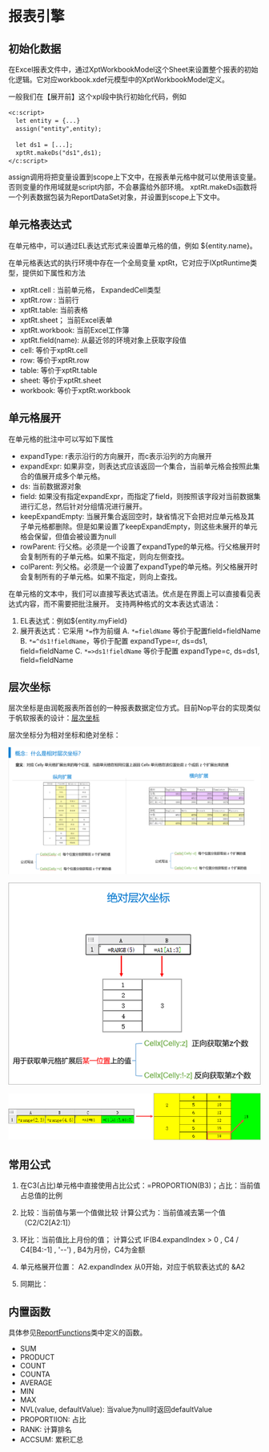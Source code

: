# 报表引擎

## 初始化数据

在Excel报表文件中，通过XptWorkbookModel这个Sheet来设置整个报表的初始化逻辑。它对应workbook.xdef元模型中的XptWorkbookModel定义。

一般我们在【展开前】这个xpl段中执行初始化代码，例如

```
<c:script>
  let entity = {...}
  assign("entity",entity);

  let ds1 = [...];
  xptRt.makeDs("ds1",ds1);
</c:script>
```

assign调用将把变量设置到scope上下文中，在报表单元格中就可以使用该变量。否则变量的作用域就是script内部，不会暴露给外部环境。
xptRt.makeDs函数将一个列表数据包装为ReportDataSet对象，并设置到scope上下文中。

## 单元格表达式

在单元格中，可以通过EL表达式形式来设置单元格的值，例如 ${entity.name}。

在单元格表达式的执行环境中存在一个全局变量 xptRt，它对应于IXptRuntime类型，提供如下属性和方法

- xptRt.cell : 当前单元格， ExpandedCell类型
- xptRt.row  : 当前行
- xptRt.table: 当前表格
- xptRt.sheet； 当前Excel表单
- xptRt.workbook: 当前Excel工作簿
- xptRt.field(name): 从最近邻的环境对象上获取字段值
- cell: 等价于xptRt.cell
- row: 等价于xptRt.row
- table: 等价于xptRt.table
- sheet: 等价于xptRt.sheet
- workbook: 等价于xptRt.workbook

## 单元格展开

在单元格的批注中可以写如下属性

- expandType:  r表示沿行的方向展开，而c表示沿列的方向展开
- expandExpr:  如果非空，则表达式应该返回一个集合，当前单元格会按照此集合的值展开成多个单元格。
- ds: 当前数据源对象
- field: 如果没有指定expandExpr，而指定了field，则按照该字段对当前数据集进行汇总，然后针对分组情况进行展开。
- keepExpandEmpty: 当展开集合返回空时，缺省情况下会把对应单元格及其子单元格都删除。但是如果设置了keepExpandEmpty，则这些未展开的单元格会保留，但值会被设置为null
- rowParent: 行父格。必须是一个设置了expandType的单元格。行父格展开时会复制所有的子单元格。如果不指定，则向左侧查找。
- colParent: 列父格。必须是一个设置了expandType的单元格。列父格展开时会复制所有的子单元格。如果不指定，则向上查找。

在单元格的文本中，我们可以直接写表达式语法。优点是在界面上可以直接看见表达式内容，而不需要把批注展开。
支持两种格式的文本表达式语法：

1. EL表达式：例如${entity.myField}
2. 展开表达式：它采用 `*=`作为前缀
   A. `*=fieldName` 等价于配置field=fieldName
   B. `*=^ds1!fieldName`，等价于配置 expandType=r, ds=ds1, field=fieldName
   C. `*=>ds1!fieldName` 等价于配置 expandType=c, ds=ds1, field=fieldName

## 层次坐标

层次坐标是由润乾报表所首创的一种报表数据定位方式。目前Nop平台的实现类似于帆软报表的设计：[层次坐标](https://help.fanruan.com/finereport/doc-view-3802.html)

层次坐标分为相对坐标和绝对坐标：

![](xpt-report/relative-coord.png)

![](xpt-report/absolute-coord.png)

![](xpt-report/absolute-coord-value.png)

## 常用公式

1. 在C3(占比)单元格中直接使用占比公式：=PROPORTION(B3)；占比：当前值占总值的比例

2. 比较：当前值与第一个值做比较 计算公式为：当前值减去第一个值（C2/C2[A2:1]）

3. 环比：当前值比上月份的值； 计算公式  IF(B4.expandIndex > 0 , C4 / C4[B4:-1] , '--') , B4为月份，C4为金额

4. 单元格展开位置： A2.expandIndex 从0开始，对应于帆软表达式的  &A2

5. 同期比： 

## 内置函数

具体参见[ReportFunctions](https://gitee.com/canonical-entropy/nop-entropy/blob/master/nop-report/nop-report-core/src/main/java/io/nop/report/core/functions/ReportFunctions.java)类中定义的函数。

* SUM
* PRODUCT
* COUNT
* COUNTA
* AVERAGE
* MIN
* MAX
* NVL(value, defaultValue): 当value为null时返回defaultValue
* PROPORTIION: 占比
* RANK: 计算排名
* ACCSUM: 累积汇总
